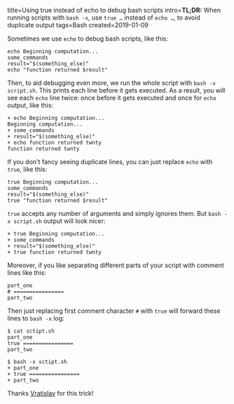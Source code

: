 title=Using true instead of echo to debug bash scripts
intro=<b>TL;DR:</b> When running scripts with <code>bash -x</code>, use <code>true …</code> instead of <code>echo …</code>, to avoid duplicate output
tags=Bash
created=2019-01-09

Sometimes we use `echo` to debug bash scripts, like this:

	echo Beginning computation...
	some_commands
	result="$(something_else)"
	echo "function returned $result"

Then, to aid debugging even more, we run the whole script with `bash -x script.sh`.
This prints each line before it gets executed.
As a result, you will see each `echo` line twice: once before it gets executed and once for `echo` output, like this:

	+ echo Beginning computation...
	Beginning computation...
	+ some_commands
	+ result="$(something_else)"
	+ echo function returned twnty
	function returned twnty

If you don't fancy seeing duplicate lines, you can just replace `echo` with `true`, like this:

	true Beginning computation...
	some_commands
	result="$(something_else)"
	true "function returned $result"

`true` accepts any number of arguments and simply ignores them.
But `bash -x script.sh` output will look nicer:

	+ true Beginning computation...
	+ some_commands
	+ result="$(something_else)"
	+ true function returned twnty

Moreover, if you like separating different parts of your script with comment lines like this:

	part_one
	# ================
	part_two

Then just replacing first comment character `#` with `true` will forward these lines to `bash -x` log:

	$ cat sctipt.sh
	part_one
	true ================
	part_two

	$ bash -x sctipt.sh
	+ part_one
	+ true ================
	+ part_two

Thanks [Vratislav](https://github.com/vpodzime) for this trick!

<script src="/microlight.js"></script>
